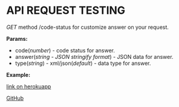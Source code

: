 # API REQUEST TESTING

*GET* method /code-status for customize answer on your request.

**Params:**
* code(*number*) - code status for answer.
* answer(*string - JSON stringify format*) - JSON data for answer.
* type(*string*) - xml/json(*default*) - data type for answer.

**Example:**

[link on herokuapp](https://apireqtest.herokuapp.com/code-status?code=200&type=xml&answer=%7B%22holiday%22%3A%5B%7B%22title%22%3A%22Christmas%22%2C%22date%22%3A%222021.12.25%22%7D%2C%7B%22title%22%3A%22New%20Year%22%2C%22date%22%3A%222022.01.01%22%7D%5D%7D)

[GitHub](https://github.com/volchonokboy/apiReqTest)
